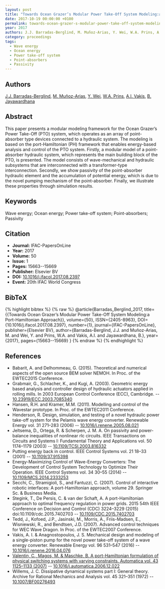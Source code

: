 ```yaml
---
layout: post
title: "Towards Ocean Grazer’s Modular Power Take-Off System Modeling:a Port-Hamiltonian Approach"
date: 2017-10-19 00:00:00 +0100
permalink: towards-ocean-grazer-s-modular-power-take-off-system-modeling-a-port-hamiltonian-approach
year: 2017
authors: J.J. Barradas-Berglind, M. Muñoz-Arias, Y. Wei, W.A. Prins, A.I. Vakis, B. Jayawardhana
category: proceedings
tags:
  - Wave energy
  - Ocean energy
  - Power take-off system
  - Point-absorbers
  - Passivity
---
```

 
## Authors
[J.J. Barradas-Berglind](authors/j_j_barradas_berglind), [M. Muñoz-Arias](authors/mauricio_munoz_arias), [Y. Wei](authors/y_wei), [W.A. Prins](authors/w_a_prins), [A.I. Vakis](authors/a_i_vakis), [B. Jayawardhana](authors/bayu_jayawardhana)
 
## Abstract
This paper presents a modular modeling framework for the Ocean Grazer’s Power Take-Off (PTO) system, which operates as an array of point-absorber type devices connected to a hydraulic system. The modeling is based on the port-Hamiltonian (PH) framework that enables energy-based analysis and control of the PTO system. Firstly, a modular model of a point-absorber hydraulic system, which represents the main building block of the PTO, is presented. The model consists of wave-mechanical and hydraulic subsystems that are interconnected with a transformer-type interconnection. Secondly, we show passivity of the point-absorber hydraulic element and the accumulation of potential energy, which is due to the novel pumping mechanism of the point-absorber. Finally, we illustrate these properties through simulation results.
 
## Keywords
Wave energy; Ocean energy; Power take-off system; Point-absorbers; Passivity
 
## Citation
- **Journal:** IFAC-PapersOnLine
- **Year:** 2017
- **Volume:** 50
- **Issue:** 1
- **Pages:** 15663--15669
- **Publisher:** Elsevier BV
- **DOI:** [10.1016/j.ifacol.2017.08.2397](https://doi.org/10.1016/j.ifacol.2017.08.2397)
- **Event:** 20th IFAC World Congress
 
## BibTeX
{% highlight bibtex %}
{% raw %}
@article{Barradas_Berglind_2017,
  title={{Towards Ocean Grazer’s Modular Power Take-Off System Modeling:a Port-Hamiltonian Approach}},
  volume={50},
  ISSN={2405-8963},
  DOI={10.1016/j.ifacol.2017.08.2397},
  number={1},
  journal={IFAC-PapersOnLine},
  publisher={Elsevier BV},
  author={Barradas-Berglind, J.J. and Muñoz-Arias, M. and Wei, Y. and Prins, W.A. and Vakis, A.I. and Jayawardhana, B.},
  year={2017},
  pages={15663--15669}
}
{% endraw %}
{% endhighlight %}
 
## References
- Babarit, A. and Delhommeau, G. (2015). Theoretical and numerical aspects of the open source BEM solver NEMOH. In Proc. of the EWTEC2015 Conference.
- Grabmair, G., Schlacher, K., and Kugi, A. (2003). Geometric energy based analysis and controller design of hydraulic actuators applied in rolling mills. In 2003 European Control Conference (ECC), Cambridge. -- [10.23919/ECC.2003.7085340](https://doi.org/10.23919/ECC.2003.7085340)
- Hansen, R.H. and Kramer, M.M. (2011). Modelling and control of the Wavestar prototype. In Proc. of the EWTEC2011 Conference.
- Henderson, R. Design, simulation, and testing of a novel hydraulic power take-off system for the Pelamis wave energy converter. Renewable Energy vol. 31 271–283 (2006) -- [10.1016/j.renene.2005.08.021](https://doi.org/10.1016/j.renene.2005.08.021)
- Jeltsema, D., Ortega, R. & Scherpen, J. M. A. On passivity and power-balance inequalities of nonlinear rlc circuits. IEEE Transactions on Circuits and Systems I: Fundamental Theory and Applications vol. 50 1174–1179 (2003) -- [10.1109/TCSI.2003.816332](https://doi.org/10.1109/TCSI.2003.816332)
- Putting energy back in control. IEEE Control Systems vol. 21 18–33 (2001) -- [10.1109/37.915398](https://doi.org/10.1109/37.915398)
- Energy-Maximizing Control of Wave-Energy Converters: The Development of Control System Technology to Optimize Their Operation. IEEE Control Systems vol. 34 30–55 (2014) -- [10.1109/MCS.2014.2333253](https://doi.org/10.1109/MCS.2014.2333253)
- Secchi, C., Stramigioli, S., and Fantuzzi, C. (2007). Control of interactive robotic interfaces: A port-Hamiltonian approach, volume 29. Springer Sc. & Business Media.
- Stegink, T., De Persis, C. & van der Schaft, A. A port-Hamiltonian approach to optimal frequency regulation in power grids. 2015 54th IEEE Conference on Decision and Control (CDC) 3224–3229 (2015) doi:10.1109/cdc.2015.7402703 -- [10.1109/CDC.2015.7402703](https://doi.org/10.1109/CDC.2015.7402703)
- Tedd, J., Kofoed, J.P., Jasinski, M., Morris, A., Friis-Madsen, E., Wisniewski, R., and Bendtsen, J.D. (2007). Advanced control techniques for WEC Wave Dragon. In Proc. of the EWTEC2007 Conference.
- Vakis, A. I. & Anagnostopoulos, J. S. Mechanical design and modeling of a single-piston pump for the novel power take-off system of a wave energy converter. Renewable Energy vol. 96 531–547 (2016) -- [10.1016/j.renene.2016.04.076](https://doi.org/10.1016/j.renene.2016.04.076)
- [Valentin, C., Magos, M. & Maschke, B. A port-Hamiltonian formulation of physical switching systems with varying constraints. Automatica vol. 43 1125–1133 (2007)](a-port-hamiltonian-formulation-of-physical-switching-systems-with-varying-constraints) -- [10.1016/j.automatica.2006.12.022](https://doi.org/10.1016/j.automatica.2006.12.022)
- Willems, J. C. Dissipative dynamical systems part I: General theory. Archive for Rational Mechanics and Analysis vol. 45 321–351 (1972) -- [10.1007/BF00276493](https://doi.org/10.1007/BF00276493)

